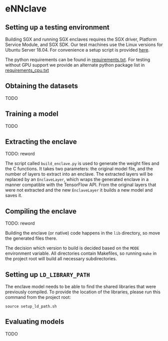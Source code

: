# eNNclave

## Setting up a testing environment

Building SGX and running SGX enclaves requires the SGX driver, Platform Service Module, and SGX SDK.
Our test machines use the Linux versions for Ubuntu Server 18.04.
For convenience a setup script is provided [here](https://github.com/alxshine/sgx-installer).

The python requirements can be found in [requirements.txt](requirements.txt).
For testing without GPU support we provide an alternate python package list in [requirements_cpu.txt](requirements_cpu.txt)

## Obtaining the datasets

TODO

## Training a model

TODO

## Extracting the enclave

TODO: reword

The script called `build_enclave.py` is used to generate the weight files and the C functions.
It takes two parameters: the original model file, and the number of layers to extract into an enclave.
The extracted layers will be replaced by an `EnclaveLayer`, which wraps the generated enclave in a manner compatible with the TensorFlow API.
From the original layers that were not extracted and the new `EnclaveLayer` it builds a new model and saves it.

## Compiling the enclave

TODO: reword

Building the enclave (or native) code happens in the `lib` directory, so move the generated files there.

The decision which version to build is decided based on the `MODE` environment variable.
All directories contain Makefiles, so running `make` in the project root will build all necessary subdirectories.


## Setting up `LD_LIBRARY_PATH`

The enclave model needs to be able to find the shared libraries that were previously compiled.
To provide the location of the libraries, please run this command from the project root:

    source setup_ld_path.sh

## Evaluating models

TODO
